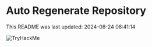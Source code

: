 # Auto Regenerate Repository

This README was last updated: 2024-08-24 08:41:14

 ![TryHackMe](https://tryhackme.com/badge/533634)